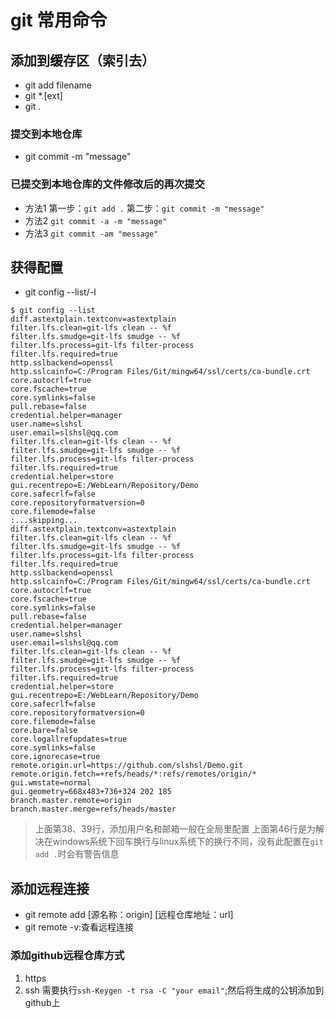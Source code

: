 # git 常用命令

## 添加到缓存区（索引去）
- git add filename
- git *.[ext]
- git .

### 提交到本地仓库
- git commit -m "message"

### 已提交到本地仓库的文件修改后的再次提交
- 方法1
  第一步：`git add .`
  第二步：`git commit -m "message"`
- 方法2
  `git commit -a -m "message"`
- 方法3
  `git commit -am "message"`

## 获得配置
- git config --list/-l

```code{.line-numbers,highlight=[38,39,46]}
$ git config --list
diff.astextplain.textconv=astextplain
filter.lfs.clean=git-lfs clean -- %f
filter.lfs.smudge=git-lfs smudge -- %f
filter.lfs.process=git-lfs filter-process
filter.lfs.required=true
http.sslbackend=openssl
http.sslcainfo=C:/Program Files/Git/mingw64/ssl/certs/ca-bundle.crt
core.autocrlf=true
core.fscache=true
core.symlinks=false
pull.rebase=false
credential.helper=manager
user.name=slshsl
user.email=slshsl@qq.com
filter.lfs.clean=git-lfs clean -- %f
filter.lfs.smudge=git-lfs smudge -- %f
filter.lfs.process=git-lfs filter-process
filter.lfs.required=true
credential.helper=store
gui.recentrepo=E:/WebLearn/Repository/Demo
core.safecrlf=false
core.repositoryformatversion=0
core.filemode=false
:...skipping...
diff.astextplain.textconv=astextplain
filter.lfs.clean=git-lfs clean -- %f
filter.lfs.smudge=git-lfs smudge -- %f
filter.lfs.process=git-lfs filter-process
filter.lfs.required=true
http.sslbackend=openssl
http.sslcainfo=C:/Program Files/Git/mingw64/ssl/certs/ca-bundle.crt
core.autocrlf=true
core.fscache=true
core.symlinks=false
pull.rebase=false
credential.helper=manager
user.name=slshsl
user.email=slshsl@qq.com
filter.lfs.clean=git-lfs clean -- %f
filter.lfs.smudge=git-lfs smudge -- %f
filter.lfs.process=git-lfs filter-process
filter.lfs.required=true
credential.helper=store
gui.recentrepo=E:/WebLearn/Repository/Demo
core.safecrlf=false
core.repositoryformatversion=0
core.filemode=false
core.bare=false
core.logallrefupdates=true
core.symlinks=false
core.ignorecase=true
remote.origin.url=https://github.com/slshsl/Demo.git
remote.origin.fetch=+refs/heads/*:refs/remotes/origin/*
gui.wmstate=normal
gui.geometry=668x483+736+324 202 185
branch.master.remote=origin
branch.master.merge=refs/heads/master
```
>上面第38、39行，添加用户名和邮箱一般在全局里配置
>上面第46行是为解决在windows系统下回车换行与linux系统下的换行不同，没有此配置在`git add .`时会有警告信息

## 添加远程连接
- git remote add [源名称：origin] [远程仓库地址：url]
- git remote -v:查看远程连接
### 添加github远程仓库方式
1. https
2. ssh
    需要执行`ssh-Keygen -t rsa -C "your email"`;然后将生成的公钥添加到github上